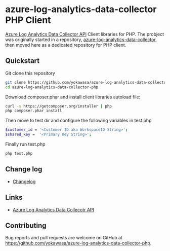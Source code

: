 # azure-log-analytics-data-collector PHP Client
[Azure Log Analytics Data Collector API](https://docs.microsoft.com/en-us/azure/azure-monitor/platform/data-collector-api) Client libraries for PHP. The probject was originally started in a repository, [azure-log-analytics-data-collector](https://github.com/yokawasa/azure-log-analytics-data-collector), then moved here as a dedicated repository for PHP client.

## Quickstart
Git clone this repository
```bash
git clone https://github.com/yokawasa/azure-log-analytics-data-collector-php.git
cd azure-log-analytics-data-collector-php
```

Download composer.phar and install client libraries autoload file:
```bash
curl -s https://getcomposer.org/installer | php
php composer.phar install
```

Then move to test dir and configure the following variables in test.php

```bash
$customer_id = '<Customer ID aka WorkspaceID String>';
$shared_key =  '<Primary Key String>';
```

Finally run test.php
```bash
php test.php
```

## Change log

* [Changelog](ChangeLog.md)

## Links

* [Azure Log Analytics Data Collecotr API](https://docs.microsoft.com/en-us/azure/log-analytics/log-analytics-data-collector-api)

## Contributing

Bug reports and pull requests are welcome on GitHub at https://github.com/yokawasa/azure-log-analytics-data-collector-php.

